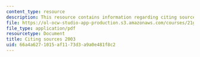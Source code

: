```yaml
---
content_type: resource
description: This resource contains information regarding citing sources 2003.
file: https://ol-ocw-studio-app-production.s3.amazonaws.com/courses/21g-222-expository-writing-for-bilingual-students-fall-2002/66a4a6271015af1173d3a9a0e481f8c2_MIT21G_222F02_citing2003.pdf
file_type: application/pdf
resourcetype: Document
title: Citing sources 2003
uid: 66a4a627-1015-af11-73d3-a9a0e481f8c2
---
```

